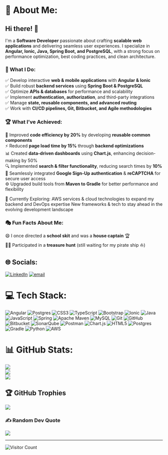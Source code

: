 # 💫 About Me:

## Hi there! 👋  

I'm a **Software Developer** passionate about crafting **scalable web applications** and delivering seamless user experiences. I specialize in **Angular, Ionic, Java, Spring Boot, and PostgreSQL**, with a strong focus on performance optimization, best coding practices, and clean architecture.  

### 🚀 What I Do:  
✅ Develop interactive **web & mobile applications** with **Angular & Ionic**  
✅ Build robust **backend services** using **Spring Boot & PostgreSQL**  
✅ Optimize **APIs & databases** for performance and scalability  
✅ Implement **authentication, authorization**, and third-party integrations  
✅ Manage **state, reusable components, and advanced routing**  
✅ Work with **CI/CD pipelines, Git, Bitbucket, and Agile methodologies**  

### 🏆 What I’ve Achieved:  
🚀 Improved **code efficiency by 20%** by developing **reusable common components**  
⚡ Reduced **page load time by 15%** through **backend optimizations**  
📊 Created **data-driven dashboards** using **Chart.js**, enhancing decision-making by 50%  
🔍 Implemented **search & filter functionality**, reducing search times by **10%**  
🔐 Seamlessly integrated **Google Sign-Up authentication** & **reCAPTCHA** for secure user access<br>
⚙️ Upgraded build tools from **Maven to Gradle** for better performance and flexibility

🌱 Currently Exploring:
AWS services & cloud technologies to expand my backend and DevOps expertise
New frameworks & tech to stay ahead in the evolving development landscape


### 🎭 Fun Facts About Me:  
😄 I once directed a **school skit** and was a **house captain** 🏆  
🕵️‍♀️ Participated in a **treasure hunt** (still waiting for my pirate ship ⛵)  


## 🌐 Socials:
[![LinkedIn](https://img.shields.io/badge/LinkedIn-%230077B5.svg?logo=linkedin&logoColor=white)](https://linkedin.com/in/https://linkedin.com/in/shreedevi-patil-3509a6247/) [![email](https://img.shields.io/badge/Email-D14836?logo=gmail&logoColor=white)](mailto:shreedevi031@gmail.com) 

# 💻 Tech Stack:
![Angular](https://img.shields.io/badge/angular-%23DD0031.svg?style=for-the-badge&logo=angular&logoColor=white) ![Postgres](https://img.shields.io/badge/postgres-%23316192.svg?style=for-the-badge&logo=postgresql&logoColor=white) ![CSS3](https://img.shields.io/badge/css3-%231572B6.svg?style=for-the-badge&logo=css3&logoColor=white) ![TypeScript](https://img.shields.io/badge/typescript-%23007ACC.svg?style=for-the-badge&logo=typescript&logoColor=white) ![Bootstrap](https://img.shields.io/badge/bootstrap-%238511FA.svg?style=for-the-badge&logo=bootstrap&logoColor=white) ![Ionic](https://img.shields.io/badge/Ionic-%233880FF.svg?style=for-the-badge&logo=Ionic&logoColor=white) ![Java](https://img.shields.io/badge/java-%23ED8B00.svg?style=for-the-badge&logo=openjdk&logoColor=white) ![JavaScript](https://img.shields.io/badge/javascript-%23323330.svg?style=for-the-badge&logo=javascript&logoColor=%23F7DF1E) ![Spring](https://img.shields.io/badge/spring-%236DB33F.svg?style=for-the-badge&logo=spring&logoColor=white) ![Apache Maven](https://img.shields.io/badge/Apache%20Maven-C71A36?style=for-the-badge&logo=Apache%20Maven&logoColor=white) ![MySQL](https://img.shields.io/badge/mysql-4479A1.svg?style=for-the-badge&logo=mysql&logoColor=white) ![Git](https://img.shields.io/badge/git-%23F05033.svg?style=for-the-badge&logo=git&logoColor=white) ![GitHub](https://img.shields.io/badge/github-%23121011.svg?style=for-the-badge&logo=github&logoColor=white) ![Bitbucket](https://img.shields.io/badge/bitbucket-%230047B3.svg?style=for-the-badge&logo=bitbucket&logoColor=white) ![SonarQube](https://img.shields.io/badge/SonarQube-black?style=for-the-badge&logo=sonarqube&logoColor=4E9BCD) ![Postman](https://img.shields.io/badge/Postman-FF6C37?style=for-the-badge&logo=postman&logoColor=white) ![Chart.js](https://img.shields.io/badge/chart.js-F5788D.svg?style=for-the-badge&logo=chart.js&logoColor=white) ![HTML5](https://img.shields.io/badge/html5-%23E34F26.svg?style=for-the-badge&logo=html5&logoColor=white) ![Postgres](https://img.shields.io/badge/postgres-%23316192.svg?style=for-the-badge&logo=postgresql&logoColor=white) ![Gradle](https://img.shields.io/badge/Gradle-02303A.svg?style=for-the-badge&logo=Gradle&logoColor=white) ![Python](https://img.shields.io/badge/python-3670A0?style=for-the-badge&logo=python&logoColor=ffdd54) ![AWS](https://img.shields.io/badge/AWS-%23FF9900.svg?style=for-the-badge&logo=amazon-aws&logoColor=white)
# 📊 GitHub Stats:
![](https://github-readme-stats.vercel.app/api?username=shree031&theme=dark&hide_border=false&include_all_commits=false&count_private=false)<br/>
![](https://github-readme-streak-stats.herokuapp.com/?user=shree031&theme=dark&hide_border=false)<br/>
![](https://github-readme-stats.vercel.app/api/top-langs/?username=shree031&theme=dark&hide_border=false&include_all_commits=false&count_private=false&layout=compact)

## 🏆 GitHub Trophies
![](https://github-profile-trophy.vercel.app/?username=shree031&theme=radical&no-frame=false&no-bg=true&margin-w=4)

### ✍️ Random Dev Quote
![](https://quotes-github-readme.vercel.app/api?type=horizontal&theme=radical)

---
![Visitor Count](https://komarev.com/ghpvc/?username=shree031&color=blue)


